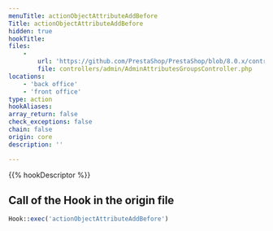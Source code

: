 ```yaml
---
menuTitle: actionObjectAttributeAddBefore
Title: actionObjectAttributeAddBefore
hidden: true
hookTitle: 
files:
    -
        url: 'https://github.com/PrestaShop/PrestaShop/blob/8.0.x/controllers/admin/AdminAttributesGroupsController.php'
        file: controllers/admin/AdminAttributesGroupsController.php
locations:
    - 'back office'
    - 'front office'
type: action
hookAliases: 
array_return: false
check_exceptions: false
chain: false
origin: core
description: ''

---
```


{{% hookDescriptor %}}

## Call of the Hook in the origin file

```php
Hook::exec('actionObjectAttributeAddBefore')
```
